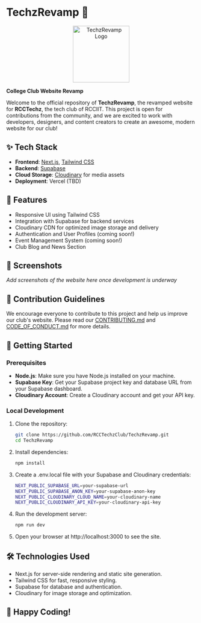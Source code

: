 # TechzRevamp 🚀

<p align="center">
  <img src="https://i.postimg.cc/x1Xd9JpZ/RCCTechz-logo-21.jpg" alt="TechzRevamp Logo" width="150"/>
</p>

**College Club Website Revamp**

Welcome to the official repository of **TechzRevamp**, the revamped website for **RCCTechz**, the tech club of RCCIIT. This project is open for contributions from the community, and we are excited to work with developers, designers, and content creators to create an awesome, modern website for our club!

## ✨ Tech Stack

- **Frontend**: [Next.js](https://nextjs.org/), [Tailwind CSS](https://tailwindcss.com/)
- **Backend**: [Supabase](https://supabase.io/)
- **Cloud Storage**: [Cloudinary](https://cloudinary.com/) for media assets
- **Deployment**: Vercel (TBD)

## 🌟 Features

- Responsive UI using Tailwind CSS
- Integration with Supabase for backend services
- Cloudinary CDN for optimized image storage and delivery
- Authentication and User Profiles (coming soon!)
- Event Management System (coming soon!)
- Club Blog and News Section

## 🎨 Screenshots

_Add screenshots of the website here once development is underway_

## 🤝 Contribution Guidelines

We encourage everyone to contribute to this project and help us improve our club's website. Please read our [CONTRIBUTING.md](./CONTRIBUTING.md) and [CODE_OF_CONDUCT.md](./CODE_OF_CONDUCT.md) for more details.

## 🚀 Getting Started

### Prerequisites

- **Node.js**: Make sure you have Node.js installed on your machine.
- **Supabase Key**: Get your Supabase project key and database URL from your Supabase dashboard.
- **Cloudinary Account**: Create a Cloudinary account and get your API key.

### Local Development

1. Clone the repository:

   ```bash
   git clone https://github.com/RCCTechzClub/TechzRevamp.git
   cd TechzRevamp
2. Install dependencies:
   ```bash
   npm install
3. Create a .env.local file with your Supabase and Cloudinary credentials:
   ```bash
   NEXT_PUBLIC_SUPABASE_URL=your-supabase-url
   NEXT_PUBLIC_SUPABASE_ANON_KEY=your-supabase-anon-key
   NEXT_PUBLIC_CLOUDINARY_CLOUD_NAME=your-cloudinary-name
   NEXT_PUBLIC_CLOUDINARY_API_KEY=your-cloudinary-api-key
4. Run the development server:
   ```bash
   npm run dev
5. Open your browser at http://localhost:3000 to see the site.
## 🛠️ Technologies Used
- Next.js for server-side rendering and static site generation.
- Tailwind CSS for fast, responsive styling.
- Supabase for database and authentication.
- Cloudinary for image storage and optimization.
## 🎉 Happy Coding!

